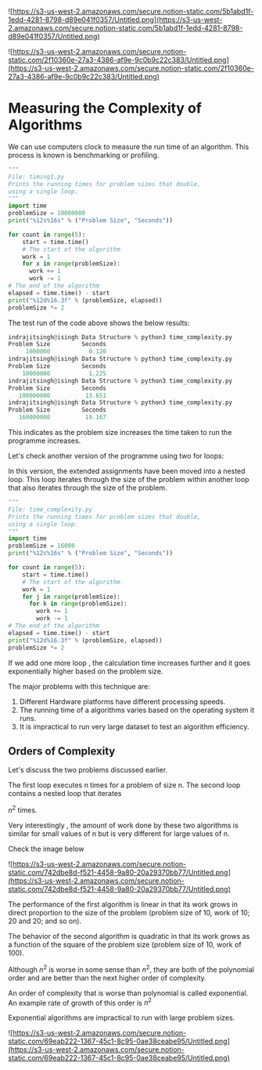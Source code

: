 ![https://s3-us-west-2.amazonaws.com/secure.notion-static.com/5b1abd1f-1edd-4281-8798-d89e041f0357/Untitled.png](https://s3-us-west-2.amazonaws.com/secure.notion-static.com/5b1abd1f-1edd-4281-8798-d89e041f0357/Untitled.png)

![https://s3-us-west-2.amazonaws.com/secure.notion-static.com/2f10360e-27a3-4386-af9e-9c0b9c22c383/Untitled.png](https://s3-us-west-2.amazonaws.com/secure.notion-static.com/2f10360e-27a3-4386-af9e-9c0b9c22c383/Untitled.png)

# Measuring the Complexity of Algorithms

We can use computers clock to measure the run time of an algorithm. This process is known is benchmarking or profiling.

```python
"""
File: timing1.py
Prints the running times for problem sizes that double,
using a single loop.
"""
import time
problemSize = 10000000
print("%12s%16s" % ("Problem Size", "Seconds"))

for count in range(5):
    start = time.time()
    # The start of the algorithm
    work = 1
    for x in range(problemSize):
      work += 1
      work -= 1
# The end of the algorithm
elapsed = time.time() - start
print("%12d%16.3f" % (problemSize, elapsed))
problemSize *= 2
```

The test run of the code above shows the below results:

```python
indrajitsingh@isingh Data Structure % python3 time_complexity.py
Problem Size         Seconds
     1000000           0.120
indrajitsingh@isingh Data Structure % python3 time_complexity.py
Problem Size         Seconds
    10000000           1.225
indrajitsingh@isingh Data Structure % python3 time_complexity.py
Problem Size         Seconds
   100000000          13.651
indrajitsingh@isingh Data Structure % python3 time_complexity.py
Problem Size         Seconds
   160000000          19.167
```

This indicates as the problem size increases the time taken to run the programme increases.

Let's check another version of the programme using two for loops:

In this version, the extended assignments have been moved into a nested loop. This
loop iterates through the size of the problem within another loop that also iterates
through the size of the problem.

```python
"""
File: time_complexity.py
Prints the running times for problem sizes that double,
using a single loop.
"""
import time
problemSize = 16000
print("%12s%16s" % ("Problem Size", "Seconds"))

for count in range(5):
    start = time.time()
    # The start of the algorithm
    work = 1
    for j in range(problemSize):
      for k in range(problemSize):
        work += 1
        work -= 1
# The end of the algorithm
elapsed = time.time() - start
print("%12d%16.3f" % (problemSize, elapsed))
problemSize *= 2
```

If we add one more loop , the calculation time increases further and it goes exponentially higher based on the problem size.

The major problems with this technique are:

1. Different Hardware platforms have different processing speeds.
2. The running time of a algorithms varies based on the operating system it runs.
3. It is impractical to run very large dataset to test an algorithm efficiency.

## Orders of Complexity

Let's discuss the two problems discussed earlier.

The first loop executes n times for a
problem of size n. The second loop contains a nested loop that iterates

$n^2$ times.

Very interestingly , the amount of work done by these two algorithms is similar for small values of n but is very different for large values of n.

Check the image below

![https://s3-us-west-2.amazonaws.com/secure.notion-static.com/742dbe8d-f521-4458-9a80-20a29370bb77/Untitled.png](https://s3-us-west-2.amazonaws.com/secure.notion-static.com/742dbe8d-f521-4458-9a80-20a29370bb77/Untitled.png)

The performance of the first algorithm is linear in that its work grows in direct proportion to the size of the problem (problem size of 10, work of 10; 20 and 20; and so on). 

The behavior of the second algorithm is quadratic in that its work grows as a function of the square of the problem size (problem size of 10, work of 100).

Although $n^2$ is worse in some sense than $n^2$, they are both of the polynomial order and
are better than the next higher order of complexity. 

An order of complexity that is worse than polynomial is called exponential. An example rate of growth of this order is $n^2$

Exponential algorithms are impractical to run with large problem sizes.

![https://s3-us-west-2.amazonaws.com/secure.notion-static.com/69eab222-1367-45c1-8c95-0ae38ceabe95/Untitled.png](https://s3-us-west-2.amazonaws.com/secure.notion-static.com/69eab222-1367-45c1-8c95-0ae38ceabe95/Untitled.png)